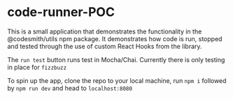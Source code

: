 # code-runner-POC

This is a small application that demonstrates the functionality in the @codesmith/utils npm package.
It demonstrates how code is run, stopped and tested through the use of custom React Hooks from the library.

The `run test` button runs test in Mocha/Chai. Currently there is only testing in place for `fizzbuzz` 

To spin up the app, clone the repo to your local machine, run `npm i` followed by `npm run dev` and head to `localhost:8080`
